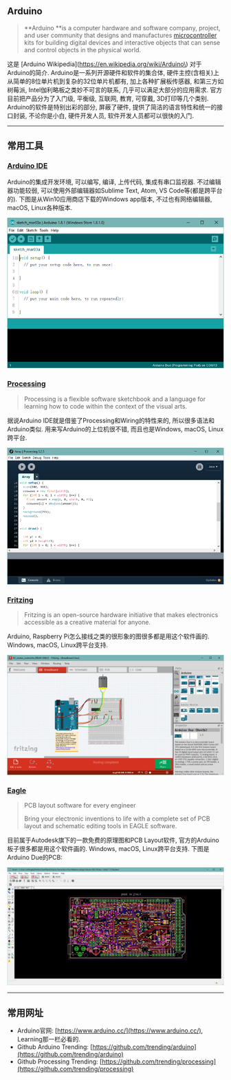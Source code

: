 ## Arduino

> **Arduino **is a computer hardware and software company, project, and user community that designs and manufactures [microcontroller](https://en.wikipedia.org/wiki/Microcontroller) kits for building digital devices and interactive objects that can sense and control objects in the physical world.

这是 [Arduino Wikipedia](https://en.wikipedia.org/wiki/Arduino\) 对于Arduino的简介. Arduino是一系列开源硬件和软件的集合体, 硬件主控\(含相关\)上从简单的8位单片机到复杂的32位单片机都有, 加上各种扩展板传感器, 和第三方如树莓派, Intel伽利略板之类妙不可言的联系, 几乎可以满足大部分的应用需求. 官方目前把产品分为了入门级, 平衡级, 互联网, 教育, 可穿戴, 3D打印等几个类别. Arduino的软件是特别出彩的部分, 屏蔽了硬件, 提供了简洁的语言特性和统一的接口封装, 不论你是小白, 硬件开发人员, 软件开发人员都可以很快的入门.

---

## 常用工具

### [Arduino IDE](https://www.arduino.cc/en/main/software)

Arduino的集成开发环境, 可以编写, 编译, 上传代码, 集成有串口监视器. 不过编辑器功能较弱, 可以使用外部编辑器如Sublime Text, Atom, VS Code等\(都是跨平台的\). 下图是从Win10应用商店下载的Windows app版本, 不过也有网络编辑器, macOS, Linux各种版本.

![](/assets/ArduinoIDE.png)

### [Processing](http://processing.org/)

> Processing is a flexible software sketchbook and a language for learning how to code within the context of the visual arts.

据说Arduino IDE就是借鉴了Processing和Wiring的特性来的, 所以很多语法和Arduino类似. 用来写Arduino的上位机很不错, 而且也是Windows, macOS, Linux跨平台.

![](/assets/Processing.png)

### [Fritzing](http://fritzing.org/home/)

> Fritzing is an open-source hardware initiative that makes electronics accessible as a creative material for anyone.

Arduino, Raspberry Pi怎么接线之类的很形象的图很多都是用这个软件画的. Windows, macOS, Linux跨平台支持.

![](/assets/Fritzing.png)

### [Eagle](http://www.autodesk.com/products/eagle/overview)

> PCB layout software for every engineer
>
> Bring your electronic inventions to life with a complete set of PCB layout and schematic editing tools in EAGLE software.

目前属于Autodesk旗下的一款免费的原理图和PCB Layout软件, 官方的Arduino板子很多都是用这个软件画的. Windows, macOS, Linux跨平台支持. 下图是Arduino Due的PCB:

![](/assets/Eagle.png)

---

## 常用网址

* Arduino官网: [https://www.arduino.cc/](https://www.arduino.cc/), Learning那一栏必看的.  
* Github Arduino Trending: [https://github.com/trending/arduino](https://github.com/trending/arduino)
* Github Processing Trending: [https://github.com/trending/processing](https://github.com/trending/processing)



